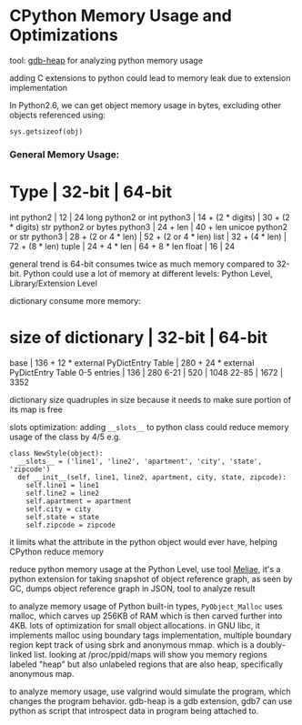 # CPython Memory Usage and Optimizations

tool: [gdb-heap](github.com/rogerhu/gdb-heap) for analyzing python memory usage

adding C extensions to python could lead to memory leak due to extension implementation

In Python2.6, we can get object memory usage in bytes, excluding other objects referenced using:
```
sys.getsizeof(obj)
```

### General Memory Usage:
Type                          | 32-bit              | 64-bit
=======================================================================
int python2                   | 12                  | 24
long python2 or int python3   | 14 + (2 * digits)   | 30 + (2 * digits)
str python2 or bytes python3  | 24 + len            | 40 + len
unicoe python2 or str python3 | 28 + (2 or 4 * len) | 52 + (2 or 4 * len)
list                          | 32 + (4 * len)      | 72 + (8 * len)
tuple                         | 24 + 4 * len        | 64 + 8 * len
float                         | 16                  | 24

general trend is 64-bit consumes twice as much memory compared to 32-bit. Python could use a lot of memory at different levels: Python Level, Library/Extension Level

dictionary consume more memory:

size of dictionary | 32-bit                                | 64-bit
====================================================================
base               | 136 + 12 * external PyDictEntry Table | 280 + 24 * external PyDictEntry Table
0-5 entries        | 136                                   | 280
6-21               | 520                                   | 1048
22-85              | 1672                                  | 3352

dictionary size quadruples in size because it needs to make sure portion of its map is free

slots optimization: adding `__slots__` to python class could reduce memory usage of the class by 4/5 e.g.

```
class NewStyle(object):
  __slots__ = ('line1', 'line2', 'apartment', 'city', 'state', 'zipcode')
  def __init__(self, line1, line2, apartment, city, state, zipcode):
    self.line1 = line1
    self.line2 = line2
    self.apartment = apartment
    self.city = city
    self.state = state
    self.zipcode = zipcode
```

it limits what the attribute in the python object would ever have, helping CPython reduce memory

reduce python memory usage at the Python Level, use tool [Meliae](https://launchpad.net/meliae), it's a python extension for taking snapshot of object reference graph, as seen by GC, dumps object reference graph in JSON, tool to analyze result

to analyze memory usage of Python built-in types, `PyObject_Malloc` uses malloc, which carves up 256KB of RAM which is then carved further into 4KB. lots of optimization for small object allocations. in GNU libc, it implements malloc using boundary tags implementation, multiple boundary region kept track of using sbrk and anonymous mmap. which is a doubly-linked list. looking at /proc/ppid/maps will show you memory regions labeled "heap" but also unlabeled regions that are also heap, specifically anonymous map.

to analyze memory usage, use valgrind would simulate the program, which changes the program behavior. gdb-heap is a gdb extension, gdb7 can use python as script that introspect data in program being attached to. 



